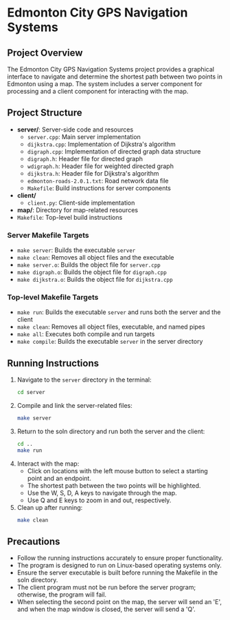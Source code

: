 # Edmonton City GPS Navigation Systems

## Project Overview
The Edmonton City GPS Navigation Systems project provides a graphical interface to navigate and determine the shortest path between two points in Edmonton using a map. The system includes a server component for processing and a client component for interacting with the map.

## Project Structure

- **server/**: Server-side code and resources
   - `server.cpp`: Main server implementation
   - `dijkstra.cpp`: Implementation of Dijkstra's algorithm
   - `digraph.cpp`: Implementation of directed graph data structure
   - `digraph.h`: Header file for directed graph
   - `wdigraph.h`: Header file for weighted directed graph
   - `dijkstra.h`: Header file for Dijkstra's algorithm
   - `edmonton-roads-2.0.1.txt`: Road network data file
   - `Makefile`: Build instructions for server components
- **client/**
   - `client.py`: Client-side implementation
- **map/**: Directory for map-related resources
- `Makefile`: Top-level build instructions

### Server Makefile Targets
- `make server`: Builds the executable `server`
- `make clean`: Removes all object files and the executable
- `make server.o`: Builds the object file for `server.cpp`
- `make digraph.o`: Builds the object file for `digraph.cpp`
- `make dijkstra.o`: Builds the object file for `dijkstra.cpp`

### Top-level Makefile Targets
- `make run`: Builds the executable `server` and runs both the server and the client
- `make clean`: Removes all object files, executable, and named pipes
- `make all`: Executes both compile and run targets
- `make compile`: Builds the executable `server` in the server directory

## Running Instructions
1. Navigate to the `server` directory in the terminal:
   ```bash
   cd server
2. Compile and link the server-related files:
   ```bash
   make server
3. Return to the soln directory and run both the server and the client:
   ```bash
   cd ..
   make run
4. Interact with the map:
   - Click on locations with the left mouse button to select a starting point and an endpoint.
   - The shortest path between the two points will be highlighted.
   - Use the W, S, D, A keys to navigate through the map.
   - Use Q and E keys to zoom in and out, respectively.
5. Clean up after running:
   ```bash
   make clean

## Precautions
- Follow the running instructions accurately to ensure proper functionality.
- The program is designed to run on Linux-based operating systems only.
- Ensure the server executable is built before running the Makefile in the soln directory.
- The client program must not be run before the server program; otherwise, the program will fail.
- When selecting the second point on the map, the server will send an 'E', and when the map window is closed, the server will send a 'Q'.
